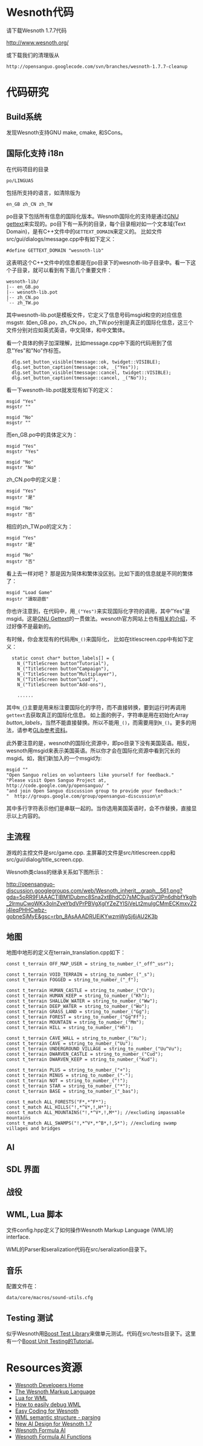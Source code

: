 

# Wesnoth代码 #

请下载Wesnoth 1.7.7代码

http://www.wesnoth.org/

或下载我们的清理版从

```
http://opensanguo.googlecode.com/svn/branches/wesnoth-1.7.7-cleanup
```

# 代码研究 #

## Build系统 ##

发现Wesnoth支持GNU make, cmake, 和SCons。

## 国际化支持 i18n ##

在代码项目的目录
```
po/LINGUAS
```
包括所支持的语言，如清除版为

```
en_GB zh_CN zh_TW
```

po目录下包括所有信息的国际化版本。Wesnoth国际化的支持是通过[GNU gettext](http://www.gnu.org/software/gettext/manual/gettext.html)来实现的。po目下有一系列的目录，每个目录相对如一个文本域(Text Domain)，是有C++文件中的`GETTEXT_DOMAIN`来定义的。
比如文件src/gui/dialogs/message.cpp中有如下定义：

```
#define GETTEXT_DOMAIN "wesnoth-lib"
```

这表明这个C++文件中的信息都是在po目录下的wesnoth-lib子目录中。看一下这个子目录，就可以看到有下面几个重要文件：

```
wesnoth-lib/
|-- en_GB.po
|-- wesnoth-lib.pot
|-- zh_CN.po
`-- zh_TW.po
```

其中wesnoth-lib.pot是模板文件，它定义了信息号码msgid和空的对应信息msgstr. 如en\_GB.po，zh\_CN.po，zh\_TW.po分别是真正的国际化信息，这三个文件分别对应如英式英语，中文简体，和中文繁体。

看一个具体的例子加深理解，比如message.cpp中下面的代码用到了信息"Yes"和"No"作标签。

```
  dlg.set_button_visible(tmessage::ok, twidget::VISIBLE);
  dlg.set_button_caption(tmessage::ok, _("Yes"));
  dlg.set_button_visible(tmessage::cancel, twidget::VISIBLE);
  dlg.set_button_caption(tmessage::cancel, _("No"));
```

看一下wesnoth-lib.pot就发现有如下的定义：
```
msgid "Yes"
msgstr ""

msgid "No"
msgstr ""
```

而en\_GB.po中的具体定义为：

```
msgid "Yes"
msgstr "Yes"

msgid "No"
msgstr "No"
```

zh\_CN.po中的定义是：

```
msgid "Yes"
msgstr "是"

msgid "No"
msgstr "否"
```

相应的zh\_TW.po的定义为：

```
msgid "Yes"
msgstr "是"

msgid "No"
msgstr "否"
```

看上去一样对吧？ 那是因为简体和繁体没区别。比如下面的信息就是不同的繁体了：

```
msgid "Load Game"
msgstr "讀取遊戲"

```

你也许注意到，在代码中，用`_("Yes")`来实现国际化字符的调用，其中"Yes"是msgid。这是[GNU Gettext](http://www.gnu.org/software/gettext/manual/gettext.html)的一贯做法。wesnoth官方网站上也有[相关的介绍](http://wiki.wesnoth.org/GettextForWesnothDevelopers)，不过好像不是最新的。

有时候，你会发现有的代码用`N_()`来国际化， 比如在titlescreen.cpp中有如下定义：

```
  static const char* button_labels[] = {
    N_("TitleScreen button^Tutorial"),
    N_("TitleScreen button^Campaign"),
    N_("TitleScreen button^Multiplayer"),
    N_("TitleScreen button^Load"),
    N_("TitleScreen button^Add-ons"),

    ......
```

其中`N_{`}主要是用来标注要国际化的字符，而不直接转换，要到运行时再调用`gettext`去获取真正的国际化信息。 如上面的例子，字符串是用在初始化Array _button\_labels_，当然不能直接替换。所以不能用`_()`，而需要用到`N_()`。更多的用法，请参考[GLib参考资料](http://library.gnome.org/devel/glib/unstable/glib-I18N.html)。

此外要注意的是，wesnoth的国际化资源中，即po目录下没有美国英语。相反，wesnoth用msgid来表示美国英语。所以你才会在国际化资源中看到冗长的msgid。如，我们新加入的一个msgid为:

```
msgid ""
"Open Sanguo relies on volunteers like yourself for feedback."
"Please visit Open Sanguo Project at,  http://code.google.com/p/opensanguo/ "
"and join Open Sanguo discussion group to provide your feedback:"
"  http://groups.google.com/group/opensanguo-discussion\n"
```

其中多行字符表示他们是串联一起的。当你选用美国英语时，会不作替换，直接显示以上内容的。

## 主流程 ##

游戏的主控文件是src/game.cpp. 主屏幕的文件是src/titlescreen.cpp和src/gui/dialog/title\_screen.cpp.

Wesnoth类class的继承关系如下图所示：

http://opensanguo-discussion.googlegroups.com/web/Wesnoth_inherit__graph__561.png?gda=5oRR9FIAAACTlBM1Dubmc8Sna2xtBhdCD7sMC9uslSV3Pn6dhbfYkglh_2lrmuCwoWKx3olnZveYbdVPrPBVgXglYZeZYISiVeLt2muIgCMmECKmxvZ2j4IeqPHHCwbz-gobneSjMyE&gsc=rbn_8AsAAADRUEjKYwzmWgSj6jAU2K3b

## 地图 ##

地图中地形的定义在terrain\_translation.cpp如下：

```
const t_terrain OFF_MAP_USER = string_to_number_("_off^_usr");

const t_terrain VOID_TERRAIN = string_to_number_("_s");
const t_terrain FOGGED = string_to_number_("_f");

const t_terrain HUMAN_CASTLE = string_to_number_("Ch");
const t_terrain HUMAN_KEEP = string_to_number_("Kh");
const t_terrain SHALLOW_WATER = string_to_number_("Ww");
const t_terrain DEEP_WATER = string_to_number_("Wo");
const t_terrain GRASS_LAND = string_to_number_("Gg");
const t_terrain FOREST = string_to_number_("Gg^Ff");
const t_terrain MOUNTAIN = string_to_number_("Mm");
const t_terrain HILL = string_to_number_("Hh");

const t_terrain CAVE_WALL = string_to_number_("Xu");
const t_terrain CAVE = string_to_number_("Uu");
const t_terrain UNDERGROUND_VILLAGE = string_to_number_("Uu^Vu");
const t_terrain DWARVEN_CASTLE = string_to_number_("Cud");
const t_terrain DWARVEN_KEEP = string_to_number_("Kud");

const t_terrain PLUS = string_to_number_("+");
const t_terrain MINUS = string_to_number_("-");
const t_terrain NOT = string_to_number_("!");
const t_terrain STAR = string_to_number_("*");
const t_terrain BASE = string_to_number_("_bas");

const t_match ALL_FORESTS("F*,*^F*");
const t_match ALL_HILLS("!,*^V*,!,H*");
const t_match ALL_MOUNTAINS("!,*^V*,!,M*"); //excluding impassable mountains
const t_match ALL_SWAMPS("!,*^V*,*^B*,!,S*"); //excluding swamp villages and bridges
```

## AI ##

## SDL 界面 ##

## 战役 ##

## WML, Lua 脚本 ##

文件config.hpp定义了如何操作Wesnoth Markup Language (WML)的interface.

WML的Parser和seralization代码在src/seralization目录下。

## 音乐 ##

配置文件在：

```
data/core/macros/sound-utils.cfg
```

## Testing 测试 ##

似乎Wesnoth用[Boost Test Library](http://www.boost.org/doc/libs/1_34_0/libs/test/doc/index.html)来做单元测试。代码在src/tests目录下。这里有一个[Boost Unit Testing的Tutorial](http://www.beroux.com/english/articles/boost_unit_testing/)。

# Resources资源 #

  * [Wesnoth Developers Home](http://wiki.wesnoth.org/DevelopersHome)
  * [The Wesnoth Markup Language](http://wiki.wesnoth.org/ReferenceWML)
  * [Lua for WML](http://wiki.wesnoth.org/LuaWML)
  * [How to easily debug WML](http://forums.wesnoth.org/viewtopic.php?f=21&t=14859)
  * [Easy Coding for Wesnoth](http://wiki.wesnoth.org/EasyCoding)
  * [WML semantic structure - parsing](http://forums.wesnoth.org/viewtopic.php?f=10&t=27389)
  * [New AI Design for Wesnoth 1.7](http://forums.wesnoth.org/viewtopic.php?f=10&t=24511)
  * [Wesnoth Formula AI](http://wiki.wesnoth.org/FormulaAI)
  * [Wesnoth Formula AI Functions](http://wiki.wesnoth.org/FormulaAI_Functions)